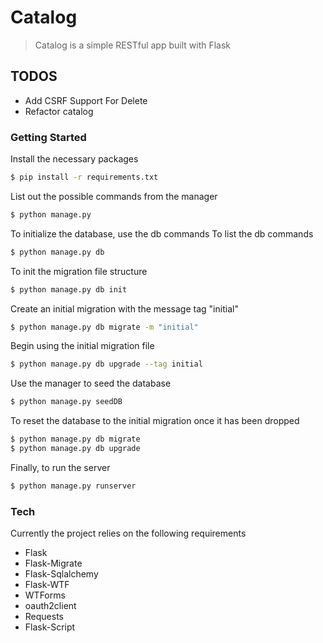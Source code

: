 
# Catalog

>Catalog is a simple RESTful app built with Flask

## TODOS

- Add CSRF Support For Delete
- Refactor catalog

### Getting Started

Install the necessary packages

```sh
$ pip install -r requirements.txt
```

List out the possible commands from the manager
```sh
$ python manage.py
```

To initialize the database, use the db commands
To list the db commands

```sh
$ python manage.py db
```

To init the migration file structure

```sh
$ python manage.py db init
```

Create an initial migration with the message tag "initial"

```sh
$ python manage.py db migrate -m "initial"
```

Begin using the initial migration file

```sh
$ python manage.py db upgrade --tag initial
```

Use the manager to seed the database

```sh
$ python manage.py seedDB
```

To reset the database to the initial migration once it has been dropped

```sh
$ python manage.py db migrate
$ python manage.py db upgrade
```

Finally, to run the server

```sh
$ python manage.py runserver
```



### Tech

Currently the project relies on the following requirements

- Flask
- Flask-Migrate
- Flask-Sqlalchemy
- Flask-WTF
- WTForms
- oauth2client
- Requests 
- Flask-Script
